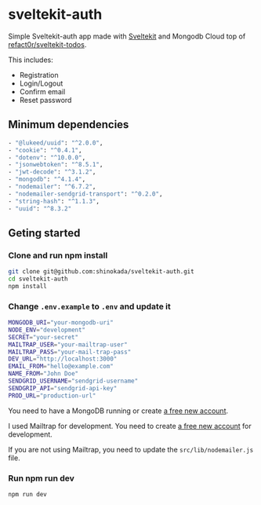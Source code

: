 # sveltekit-auth

Simple Sveltekit-auth app made with [Sveltekit](https://kit.svelte.dev/) and Mongodb Cloud top of [refact0r/sveltekit-todos](https://github.com/refact0r/sveltekit-todos).

This includes:

- Registration
- Login/Logout
- Confirm email
- Reset password

## Minimum dependencies

```sh
- "@lukeed/uuid": "^2.0.0",
- "cookie": "^0.4.1",
- "dotenv": "^10.0.0",
- "jsonwebtoken": "^8.5.1",
- "jwt-decode": "^3.1.2",
- "mongodb": "^4.1.4",
- "nodemailer": "^6.7.2",
- "nodemailer-sendgrid-transport": "^0.2.0",
- "string-hash": "^1.1.3",
- "uuid": "^8.3.2"
```

## Geting started

### Clone and run npm install

```sh
git clone git@github.com:shinokada/sveltekit-auth.git
cd sveltekit-auth
npm install
```

### Change `.env.example` to `.env` and update it

```sh
MONGODB_URI="your-mongodb-uri"
NODE_ENV="development"
SECRET="your-secret"
MAILTRAP_USER="your-mailtrap-user"
MAILTRAP_PASS="your-mail-trap-pass"
DEV_URL="http://localhost:3000"
EMAIL_FROM="hello@example.com"
NAME_FROM="John Doe"
SENDGRID_USERNAME="sendgrid-username"
SENDGRIP_API="sendgrid-api-key"
PROD_URL="production-url"
```

You need to have a MongoDB running or create [a free new account](https://account.mongodb.com/account/login).

I used Mailtrap for development. You need to create [a free new account](https://mailtrap.io/) for development.

If you are not using Mailtrap, you need to update the `src/lib/nodemailer.js` file.

### Run npm run dev

```sh
npm run dev
```

